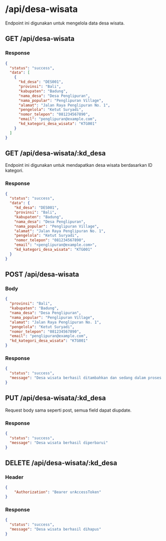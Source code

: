 # /api/desa-wisata

Endpoint ini digunakan untuk mengelola data desa wisata.

## GET /api/desa-wisata

### Response

```json
{
  "status": "success",
  "data": [
    {
      "kd_desa": "DES001",
      "provinsi": "Bali",
      "kabupaten": "Badung",
      "nama_desa": "Desa Penglipuran",
      "nama_popular": "Penglipuran Village",
      "alamat": "Jalan Raya Penglipuran No. 1",
      "pengelola": "Ketut Suryadi",
      "nomor_telepon": "081234567890",
      "email": "penglipuran@example.com",
      "kd_kategori_desa_wisata": "KTG001"
    }
  ]
}
```

## GET /api/desa-wisata/:kd_desa

Endpoint ini digunakan untuk mendapatkan desa wisata berdasarkan ID kategori.

### Response

```json
{
  "status": "success",
  "data": {
    "kd_desa": "DES001",
    "provinsi": "Bali",
    "kabupaten": "Badung",
    "nama_desa": "Desa Penglipuran",
    "nama_popular": "Penglipuran Village",
    "alamat": "Jalan Raya Penglipuran No. 1",
    "pengelola": "Ketut Suryadi",
    "nomor_telepon": "081234567890",
    "email": "<penglipuran@example.com>",
    "kd_kategori_desa_wisata": "KTG001"
  }
}
```

## POST /api/desa-wisata

### Body

```json
{
  "provinsi": "Bali",
  "kabupaten": "Badung",
  "nama_desa": "Desa Penglipuran",
  "nama_popular": "Penglipuran Village",
  "alamat": "Jalan Raya Penglipuran No. 1",
  "pengelola": "Ketut Suryadi",
  "nomor_telepon": "081234567890",
  "email": "penglipuran@example.com",
  "kd_kategori_desa_wisata": "KTG001"
}
```

### Response

```json
{
  "status": "success",
  "message": "Desa wisata berhasil ditambahkan dan sedang dalam proses tinjauan admin."
}
```

## PUT /api/desa-wisata/:kd_desa

Request body sama seperti post, semua field dapat diupdate.

### Response

```json
{
  "status": "success",
  "message": "Desa wisata berhasil diperbarui"
}
```

## DELETE /api/desa-wisata/:kd_desa

### Header

```json
{
    "Authorization": "Bearer urAccessToken"
}
```

### Response

```json
{
  "status": "success",
  "message": "Desa wisata berhasil dihapus"
}
```
